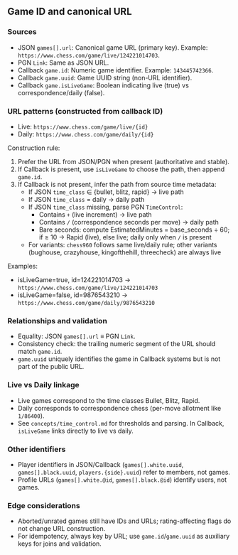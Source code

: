 ## Game ID and canonical URL

### Sources
- JSON `games[].url`: Canonical game URL (primary key). Example: `https://www.chess.com/game/live/124221014703`.
- PGN `Link`: Same as JSON URL.
- Callback `game.id`: Numeric game identifier. Example: `143445742366`.
- Callback `game.uuid`: Game UUID string (non-URL identifier).
- Callback `game.isLiveGame`: Boolean indicating live (true) vs correspondence/daily (false).

### URL patterns (constructed from callback ID)
- Live: `https://www.chess.com/game/live/{id}`
- Daily: `https://www.chess.com/game/daily/{id}`

Construction rule:
1) Prefer the URL from JSON/PGN when present (authoritative and stable).
2) If Callback is present, use `isLiveGame` to choose the path, then append `game.id`.
3) If Callback is not present, infer the path from source time metadata:
   - If JSON `time_class` ∈ {bullet, blitz, rapid} → live path
   - If JSON `time_class` = daily → daily path
   - If JSON `time_class` missing, parse PGN `TimeControl`:
     - Contains `+` (live increment) → live path
     - Contains `/` (correspondence seconds per move) → daily path
     - Bare seconds: compute EstimatedMinutes = base_seconds ÷ 60; if ≥ 10 → Rapid (live), else live; daily only when `/` is present
   - For variants: `chess960` follows same live/daily rule; other variants (bughouse, crazyhouse, kingofthehill, threecheck) are always live

Examples:
- isLiveGame=true, id=124221014703 → `https://www.chess.com/game/live/124221014703`
- isLiveGame=false, id=9876543210 → `https://www.chess.com/game/daily/9876543210`

### Relationships and validation
- Equality: JSON `games[].url` ≡ PGN `Link`.
- Consistency check: the trailing numeric segment of the URL should match `game.id`.
- `game.uuid` uniquely identifies the game in Callback systems but is not part of the public URL.

### Live vs Daily linkage
- Live games correspond to the time classes Bullet, Blitz, Rapid.
- Daily corresponds to correspondence chess (per-move allotment like `1/86400`).
- See `concepts/time_control.md` for thresholds and parsing. In Callback, `isLiveGame` links directly to live vs daily.

### Other identifiers
- Player identifiers in JSON/Callback (`games[].white.uuid`, `games[].black.uuid`, `players.{side}.uuid`) refer to members, not games.
- Profile URLs (`games[].white.@id`, `games[].black.@id`) identify users, not games.

### Edge considerations
- Aborted/unrated games still have IDs and URLs; rating-affecting flags do not change URL construction.
- For idempotency, always key by URL; use `game.id`/`game.uuid` as auxiliary keys for joins and validation.
